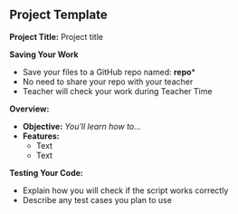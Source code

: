 ## Project Template

**Project Title:** Project title

**Saving Your Work**
* Save your files to a GitHub repo named: **repo***
* No need to share your repo with your teacher
* Teacher will check your work during Teacher Time

**Overview:**
* **Objective:** *You'll learn how to...*
* **Features:** 
  * Text
  * Text

**Testing Your Code:**
* Explain how you will check if the script works correctly
* Describe any test cases you plan to use



